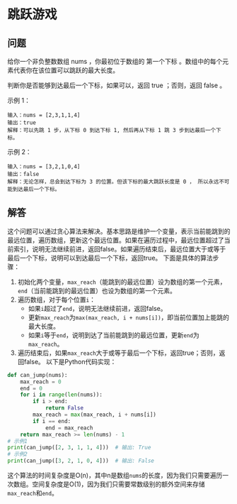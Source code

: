 # 跳跃游戏
## 问题
给你一个非负整数数组 nums ，你最初位于数组的 第一个下标 。数组中的每个元素代表你在该位置可以跳跃的最大长度。

判断你是否能够到达最后一个下标，如果可以，返回 true ；否则，返回 false 。



示例 1：
```
输入：nums = [2,3,1,1,4]
输出：true
解释：可以先跳 1 步，从下标 0 到达下标 1, 然后再从下标 1 跳 3 步到达最后一个下标。
```
示例 2：
```
输入：nums = [3,2,1,0,4]
输出：false
解释：无论怎样，总会到达下标为 3 的位置。但该下标的最大跳跃长度是 0 ， 所以永远不可能到达最后一个下标。
```
## 解答
这个问题可以通过贪心算法来解决。基本思路是维护一个变量，表示当前能跳到的最远位置，遍历数组，更新这个最远位置。如果在遍历过程中，最远位置超过了当前索引，说明无法继续前进，返回false。如果遍历结束后，最远位置大于或等于最后一个下标，说明可以到达最后一个下标，返回true。
下面是具体的算法步骤：
1. 初始化两个变量，`max_reach`（能跳到的最远位置）设为数组的第一个元素，`end`（当前能跳到的最远位置）也设为数组的第一个元素。
2. 遍历数组，对于每个位置`i`：
   - 如果`i`超过了`end`，说明无法继续前进，返回false。
   - 更新`max_reach`为`max(max_reach, i + nums[i])`，即当前位置加上能跳的最大长度。
   - 如果`i`等于`end`，说明到达了当前能跳到的最远位置，更新`end`为`max_reach`。
3. 遍历结束后，如果`max_reach`大于或等于最后一个下标，返回true；否则，返回false。
以下是Python代码实现：
```python
def can_jump(nums):
    max_reach = 0
    end = 0
    for i in range(len(nums)):
        if i > end:
            return False
        max_reach = max(max_reach, i + nums[i])
        if i == end:
            end = max_reach
    return max_reach >= len(nums) - 1
# 示例1
print(can_jump([2, 3, 1, 1, 4]))  # 输出: True
# 示例2
print(can_jump([3, 2, 1, 0, 4]))  # 输出: False
```
这个算法的时间复杂度是O(n)，其中n是数组`nums`的长度，因为我们只需要遍历一次数组。空间复杂度是O(1)，因为我们只需要常数级别的额外空间来存储`max_reach`和`end`。

